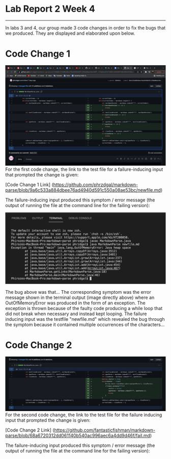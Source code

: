 # Lab Report 2 Week 4
---
In labs 3 and 4, our group made 3 code changes in order to fix the bugs that we produced. They are displayed and elaborated upon below. 

# Code Change 1
![Image 1](LL1.png)
For the first code change, the link to the test file for a failure-inducing input that prompted the change is given: 

[Code Change 1 Link] (https://github.com/phrzdgal/markdown-parse/blob/9a6c533a884dbee76ad4940d591c550a08ae53bc/newfile.md)

The failure-inducing input produced this symptom / error message (the output of running the file at the command line for the failing version):

![Image 1](ZZ.png)

The bug above was that... The corresponding symptom was the error message shown in the terminal output (image directly above) where an OutOfMemoryError was produced in the form of an exception. The exception is thrown because of the faulty code producing a while loop that did not break when necessary and instead kept looping. The failure inducing input was the testfile "newfile.md" which revealed the bug through the symptom because it contained multiple occurrences of the characters...

# Code Change 2
![Image 1](LL2.png)
For the second code change, the link to the test file for the failure inducing input that prompted the change is given: 

[Code Change 2 Link] (https://github.com/fantasticfishman/markdown-parse/blob/68a6720312dd061140b540ac996aec6a4dd9d46f/fail.md)

The failure-inducing input produced this symptom / error message (the output of running the file at the command line for the failing version):


